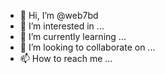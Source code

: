 - 👋 Hi, I’m @web7bd
- 👀 I’m interested in ...
- 🌱 I’m currently learning ...
- 💞️ I’m looking to collaborate on ...
- 📫 How to reach me ...

<!---
web7bd/web7bd is a ✨ special ✨ repository because its `README.md` (this file) appears on your GitHub profile.
You can click the Preview link to take a look at your changes.
--->
